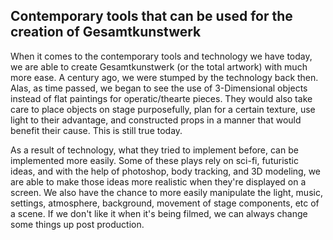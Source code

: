## Contemporary tools that can be used for the creation of Gesamtkunstwerk

When it comes to the contemporary tools and technology we have today, we are able to create Gesamtkunstwerk (or the total artwork) with much more ease. A century ago, we were stumped by the technology back then. Alas, as time passed, we began to see the use of 3-Dimensional objects instead of flat paintings for operatic/thearte pieces. They would also take care to place objects on stage purposefully, plan for a certain texture, use light to their advantage, and constructed props in a manner that would benefit their cause. This is still true today.   

As a result of technology, what they tried to implement before, can be implemented more easily. Some of these plays rely on sci-fi, futuristic ideas, and with the help of photoshop, body tracking, and 3D modeling, we are able to make those ideas more realistic when they're displayed on a screen. We also have the chance to more easily manipulate the light, music, settings, atmosphere, background, movement of stage components, etc of a scene. If we don't like it when it's being filmed, we can always change some things up post production. 

<!-- Using technology, along with modern software, can also allow us to hide items from the audience, before expertly and tactfully revealing it to them. -->

